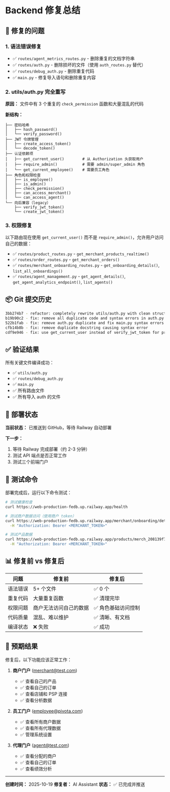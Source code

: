 # Backend 修复总结

## 🔧 修复的问题

### 1. **语法错误修复**
- ✅ `routes/agent_metrics_routes.py` - 删除重复的文档字符串
- ✅ `routes/auth.py` - 删除损坏的文件（使用 `auth_routes.py` 替代）
- ✅ `routes/debug_auth.py` - 删除重复代码
- ✅ `main.py` - 修复导入语句和删除重复内容

### 2. **utils/auth.py 完全重写**
**原因：** 文件中有 3 个重复的 `check_permission` 函数和大量混乱的代码

**新结构：**
```
├── 密码哈希
│   ├── hash_password()
│   └── verify_password()
├── JWT 令牌管理
│   ├── create_access_token()
│   └── decode_token()
├── 认证依赖项
│   ├── get_current_user()        # 从 Authorization 头获取用户
│   ├── require_admin()           # 需要 admin/super_admin 角色
│   └── get_current_employee()    # 需要员工角色
├── 角色和权限检查
│   ├── is_employee()
│   ├── is_admin()
│   ├── check_permission()
│   ├── can_access_merchant()
│   └── can_access_agent()
└── 向后兼容（legacy）
    ├── verify_jwt_token()
    └── create_jwt_token()
```

### 3. **权限修复**
以下路由现在使用 `get_current_user()` 而不是 `require_admin()`，允许用户访问自己的数据：

- ✅ `routes/product_routes.py` - `get_merchant_products_realtime()`
- ✅ `routes/order_routes.py` - `get_merchant_orders()`
- ✅ `routes/merchant_onboarding_routes.py` - `get_onboarding_details()`, `list_all_onboardings()`
- ✅ `routes/agent_management.py` - `get_agent_details()`, `get_agent_analytics_endpoint()`, `list_agents()`

## 📦 Git 提交历史

```bash
3bb274b7 - refactor: completely rewrite utils/auth.py with clean structure
b19b90c2 - fix: remove all duplicate code and syntax errors in auth.py and debug_auth.py
522b1fab - fix: remove auth.py duplicate and fix main.py syntax errors
cfb14b8b - fix: remove duplicate docstring causing syntax error
cdf9e946 - fix: use get_current_user instead of verify_jwt_token for proper auth header extraction
```

## ✅ 验证结果

所有关键文件编译成功：
- ✅ `utils/auth.py`
- ✅ `routes/debug_auth.py`
- ✅ `main.py`
- ✅ 所有路由文件
- ✅ 所有导入 auth 的文件

## 🚀 部署状态

**当前状态：** 已推送到 GitHub，等待 Railway 自动部署

**下一步：**
1. 等待 Railway 完成部署（约 2-3 分钟）
2. 测试 API 端点是否正常工作
3. 测试三个前端门户

## 🧪 测试命令

部署完成后，运行以下命令测试：

```bash
# 测试健康检查
curl https://web-production-fedb.up.railway.app/health

# 测试商户数据访问（使用商户 token）
curl https://web-production-fedb.up.railway.app/merchant/onboarding/details/merch_208139f7600dbf42 \
  -H "Authorization: Bearer <MERCHANT_TOKEN>"

# 测试产品数据
curl https://web-production-fedb.up.railway.app/products/merch_208139f7600dbf42 \
  -H "Authorization: Bearer <MERCHANT_TOKEN>"
```

## 📊 修复前 vs 修复后

| 问题 | 修复前 | 修复后 |
|------|--------|--------|
| 语法错误 | 5+ 个文件 | ✅ 0 个 |
| 重复代码 | 大量重复函数 | ✅ 清理完毕 |
| 权限问题 | 商户无法访问自己的数据 | ✅ 角色基础访问控制 |
| 代码质量 | 混乱、难以维护 | ✅ 清晰、有文档 |
| 编译状态 | ❌ 失败 | ✅ 成功 |

## 🎯 预期结果

修复后，以下功能应该正常工作：

1. **商户门户** (merchant@test.com)
   - ✅ 查看自己的产品
   - ✅ 查看自己的订单
   - ✅ 查看店铺和 PSP 连接
   - ✅ 查看分析数据

2. **员工门户** (employee@pivota.com)
   - ✅ 查看所有商户数据
   - ✅ 查看所有代理数据
   - ✅ 管理系统设置

3. **代理门户** (agent@test.com)
   - ✅ 查看分配的商户
   - ✅ 查看自己的订单
   - ✅ 查看绩效分析

---

**创建时间：** 2025-10-19
**修复者：** AI Assistant
**状态：** ✅ 已完成并推送








